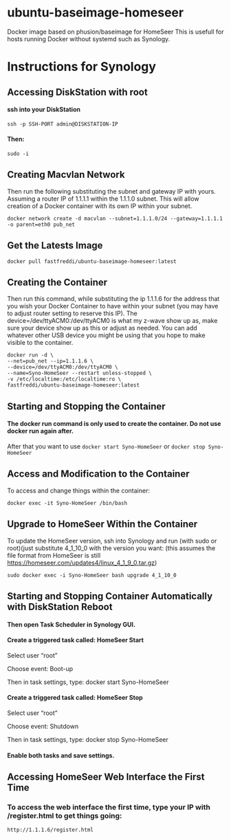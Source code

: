 # ubuntu-baseimage-homeseer
Docker image based on phusion/baseimage for HomeSeer
This is usefull for hosts running Docker without systemd such as Synology. 

# Instructions for Synology 
## Accessing DiskStation with root
#### ssh into your DiskStation
  ```ssh -p SSH-PORT admin@DISKSTATION-IP```

#### Then:
  ```sudo -i```
  
  
  
## Creating Macvlan Network
Then run the following substituting the subnet and gateway IP with yours. Assuming a router IP of 1.1.1.1 within the 1.1.1.0 subnet. This will allow creation of a Docker container with its own IP within your subnet.

```docker network create -d macvlan --subnet=1.1.1.0/24 --gateway=1.1.1.1 -o parent=eth0 pub_net```




## Get the Latests Image

```docker pull fastfreddi/ubuntu-baseimage-homeseer:latest```

## Creating the Container 
Then run this command, while substituting the ip 1.1.1.6 for the address that you wish your Docker Container to have within your subnet (you may have to adjust router setting to reserve this IP). The device=/dev/ttyACM0:/dev/ttyACM0 is what my z-wave show up as, make sure your device show up as this or adjust as needed. You can add whatever other USB device you might be using that you hope to make visible to the container.

```
docker run -d \
--net=pub_net --ip=1.1.1.6 \
--device=/dev/ttyACM0:/dev/ttyACM0 \
--name=Syno-HomeSeer --restart unless-stopped \
-v /etc/localtime:/etc/localtime:ro \
fastfreddi/ubuntu-baseimage-homeseer:latest
```

## Starting and Stopping the Container
#### The docker run command is only used to create the container. Do not use docker run again after. 
After that you want to use `docker start Syno-HomeSeer` or `docker stop Syno-HomeSeer`


## Access and Modification to the Container
To access and change things within the container:
```
docker exec -it Syno-HomeSeer /bin/bash
```

## Upgrade to HomeSeer Within the Container
To update the HomeSeer version, ssh into Synology and run (with sudo or root)(just substitute 4_1_10_0 with the version you want:
(this assumes the file format from HomeSeer is still https://homeseer.com/updates4/linux_4_1_9_0.tar.gz)

```
sudo docker exec -i Syno-HomeSeer bash upgrade 4_1_10_0
```

## Starting and Stopping Container Automatically with DiskStation Reboot
#### Then open Task Scheduler in Synology GUI.

#### Create a triggered task called: HomeSeer Start
Select user “root”

Choose event: Boot-up

Then in task settings, type: docker start Syno-HomeSeer

#### Create a triggered task called: HomeSeer Stop
Select user “root”

Choose event: Shutdown

Then in task settings, type: docker stop Syno-HomeSeer

#### Enable both tasks and save settings.


## Accessing HomeSeer Web Interface the First Time
### To access the web interface the first time, type your IP with /register.html to get things going:

```
http://1.1.1.6/register.html
```
